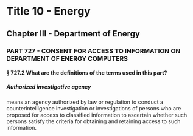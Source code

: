 
# Title 10 - Energy
## Chapter III - Department of Energy
### PART 727 - CONSENT FOR ACCESS TO INFORMATION ON DEPARTMENT OF ENERGY COMPUTERS
#### § 727.2 What are the definitions of the terms used in this part?
##### Authorized investigative agency

means an agency authorized by law or regulation to conduct a counterintelligence investigation or investigations of persons who are proposed for access to classified information to ascertain whether such persons satisfy the criteria for obtaining and retaining access to such information.
